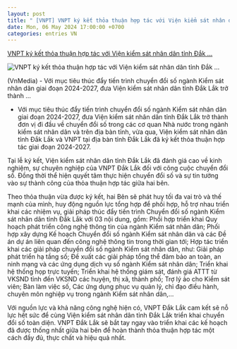 ```yaml
---
layout: post
title: " [VNPT] VNPT ký kết thỏa thuận hợp tác với Viện kiểm sát nhân dân tỉnh Đắk ..."
date: Mon, 06 May 2024 17:00:00 +0700
categories: entries VN
---
```

[VNPT ký kết thỏa thuận hợp tác với Viện kiểm sát nhân dân tỉnh Đắk ...](https://vnmedia.vn/su-kien-va-van-de/202405/vnpt-ky-ket-thoa-thuan-hop-tac-voi-vien-kiem-sat-nhan-dan-tinh-dak-lak-giai-doan-2023-2027-e5e3acd/)

![VNPT ký kết thỏa thuận hợp tác với Viện kiểm sát nhân dân tỉnh Đắk ...](https://vnmedia.vn/file/8a10a0d36ccebc89016ce0c6fa3e1b83/052024/vnpt_dak_lak_20240506151031.jpg)

(VnMedia) - Với mục tiêu thúc đẩy tiến trình chuyển đổi số ngành Kiểm sát nhân dân giai đoạn 2024-2027, đưa Viện kiểm sát nhân dân tỉnh Đắk Lắk trở thành ...

- Với mục tiêu thúc đẩy tiến trình chuyển đổi số ngành Kiểm sát nhân dân giai đoạn 2024-2027, đưa Viện kiểm sát nhân dân tỉnh Đắk Lắk trở thành đơn vị đi đầu về chuyển đổi số trong các cơ quan Nhà nước trong ngành kiểm sát nhân dân và trên địa bàn tỉnh, vừa qua, Viện kiểm sát nhân dân tỉnh Đắk Lắk và VNPT tại địa bàn tỉnh Đắk Lắk đã ký kết thỏa thuận hợp tác giai đoạn 2024-2027.

Tại lễ ký kết, Viện kiểm sát nhân dân tỉnh Đắk Lắk đã đánh giá cao về kinh nghiệm, sự chuyên nghiệp của VNPT Đắk Lắk đối với công cuộc chuyển đổi số. Đồng thời thể hiện quyết tâm thực hiện chuyển đổi số và sự tin tưởng vào sự thành công của thỏa thuận hợp tác giữa hai bên.

Theo thỏa thuận vừa được ký kết, hai Bên sẽ phát huy tối đa vai trò và thế mạnh của mình, huy động nguồn lực tổng hợp để phối hợp, hỗ trợ nhau triển khai các nhiệm vụ, giải pháp thúc đẩy tiến trình Chuyển đổi số ngành Kiểm sát nhân dân tỉnh Đắk Lắk với 03 nội dung, gồm: Phối hợp triển khai Quy hoạch phát triển công nghệ thông tin của ngành Kiểm sát nhân dân; Phối hợp xây dựng Kế hoạch Chuyển đổi số ngành Kiểm sát nhân dân và các Đề án dự án liên quan đến công nghệ thông tin trong thời gian tới; Hợp tác triển khai các giải pháp chuyển đổi số ngành Kiểm sát nhân dân, như: Giải pháp phát triển hạ tầng số; Đề xuất các giải pháp tổng thể đảm bảo an toàn, an ninh mạng và các ứng dụng dịch vụ số ngành Kiểm sát nhân dân; Triển khai hệ thống họp trực tuyến; Triển khai hệ thống giám sát, đánh giá ATTT từ VKSND tỉnh đến VKSND các huyện, thị xã, thành phố; Trợ lý ảo cho Kiểm sát viên; Bàn làm việc số, Các ứng dụng phục vụ quản lý, chỉ đạo điều hành, chuyên môn nghiệp vụ trong ngành Kiểm sát nhân dân,…

Với nguồn lực và khả năng công nghệ hiện có, VNPT Đắk Lắk cam kết sẽ nỗ lực hết sức để cùng Viện kiểm sát nhân dân tỉnh Đắk Lắk triển khai chuyển đổi số toàn diện. VNPT Đắk Lắk sẽ bắt tay ngay vào triển khai các kế hoạch đã được thống nhất giữa hai bên để hoàn thành thỏa thuận hợp tác một cách đầy đủ, thực chất và hiệu quả nhất.

